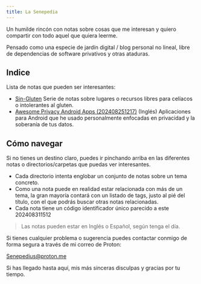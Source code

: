 ```yaml
---
title: La Senepedia
---
```


Un humilde rincón con notas sobre cosas que me interesan y quiero compartir con todo aquel que quiera leerme.

Pensado como una especie de jardín digital / blog personal no lineal, libre de dependencias de software privativos y otras ataduras.

## Indice
Lista de notas que pueden ser interesantes:

- [Sin-Gluten](Food/Sin-Gluten.md) Serie de notas sobre lugares o recursos libres para celíacos o intolerantes al gluten.
- [Awesome Privacy Android Apps (202408251217)](Software/Android/Awesome%20Privacy%20Android%20Apps%20(202408251217).md) (Inglés) Aplicaciones para Android que he usado personalmente enfocadas en privacidad y la soberanía de tus datos.

## Cómo navegar
Si no tienes un destino claro, puedes ir pinchando arriba en las diferentes notas o directorios/carpetas que puedas ver interesantes.

- Cada directorio intenta englobar un conjunto de notas sobre un tema concreto.
- Como una nota puede en realidad estar relacionada con más de un tema, la gran mayoría contará con un listado de tags, justo al pié del título, con el que podrás buscar otras notas relacionadas.
- Cada nota tiene un código identificador único parecido a este 202408311512

> Las notas pueden estar en Inglés o Español, según tenga el día.

Si tienes cualquier problema o sugerencia puedes contactar conmigo de forma segura a través de mi correo de Proton:

Senepedius@proton.me


Si has llegado hasta aquí, mis más sinceras disculpas y gracias por tu tiempo.
